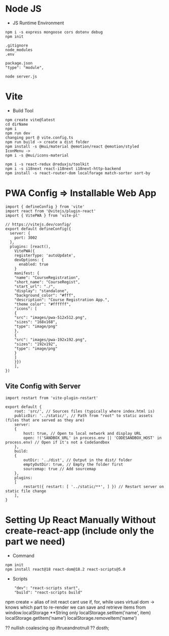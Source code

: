 # Node JS
- JS Runtime Environment

```
npm i -s express mongoose cors dotenv debug
npm init

.gitignore
node_modules
.env

package.json
"type": "module",

node server.js
```


# Vite
- Build Tool
```
npm create vite@latest
cd dirName
npm i
npm run dev
changing port @ vite.config.ts
npm run build -> create a dist folder
npm install -s @mui/material @emotion/react @emotion/styled
IconMenu ->
npm i -s @mui/icons-material

npm i -s react-redux @reduxjs/toolkit
npm i -s i18next react-i18next i18next-http-backend
npm install -s react-router-dom localforage match-sorter sort-by
```


# PWA Config => Installable Web App
```
import { defineConfig } from 'vite'
import react from '@vitejs/plugin-react'
import { VitePWA } from 'vite-pl'

// https://vitejs.dev/config/
export default defineConfig({
  server: {
    port: 3002
  },
  plugins: [react(), 
    VitePWA({
    registerType: 'autoUpdate',
    devOptions: {
      enabled: true
    }
    manifest: {
    "name": "CourseRegistration",
    "short_name": "CourseRegist",
    "start_url": "./",
    "display": "standalone",
    "background_color": "#fff",
    "description": "Course Registration App.",
    "theme_color": "#ffffff",
    "icons": [
    {
    "src": "images/pwa-512x512.png",
    "sizes": "168x168",
    "type": "image/png"
    },
    {
    "src": "images/pwa-192x192.png",
    "sizes": "192x192",
    "type": "image/png"
    }
    ]
    }})
    ],
})
```

## Vite Config with Server
```
import restart from 'vite-plugin-restart'

export default {
    root: 'src/', // Sources files (typically where index.html is)
    publicDir: '../static/', // Path from "root" to static assets (files that are served as they are)
    server:
    {
        host: true, // Open to local network and display URL
        open: !('SANDBOX_URL' in process.env || 'CODESANDBOX_HOST' in process.env) // Open if it's not a CodeSandbox
    },
    build:
    {
        outDir: '../dist', // Output in the dist/ folder
        emptyOutDir: true, // Empty the folder first
        sourcemap: true // Add sourcemap
    },
    plugins:
    [
        restart({ restart: [ '../static/**', ] }) // Restart server on static file change
    ],
}
```

# Setting Up React Manually Without create-react-app (include only the part we need)

- Command
```
npm init
npm install react@18 react-dom@18.2 react-scripts@5.0
```

- Scripts
```
    "dev": "react-scripts start",
    "build": "react-scripts build"
```
npm create = alias of init
react cant use if, for, while
uses virtual dom -> knows which part to re-render
we can save and retrieve items from window.localStorage **String only
localStorage.setItem('name', item)
localStorage.getItem('name')
localStorage.removeItem('name')

?? nullish coalescing op
iftrueandnotnull ?? dosth;